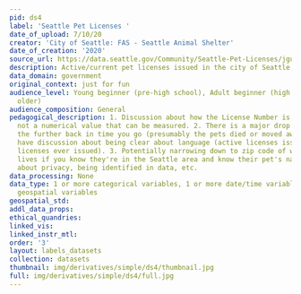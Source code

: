 ```yaml
---
pid: ds4
label: 'Seattle Pet Licenses '
date_of_upload: 7/10/20
creator: 'City of Seattle: FAS - Seattle Animal Shelter'
date_of_creation: '2020'
source_url: https://data.seattle.gov/Community/Seattle-Pet-Licenses/jguv-t9rb/data
description: Active/current pet licenses issued in the city of Seattle, WA.
data_domain: government
original_context: just for fun
audience_level: Young beginner (pre-high school), Adult beginner (high school and
  older)
audience_composition: General
pedagogical_description: 1. Discussion about how the License Number is a unique identifier,
  not a numerical value that can be measured. 2. There is a major drop in active licenses
  the further back in time you go (presumably the pets died or moved away), so can
  have discussion about being clear about language (active licenses issued vs all
  licenses ever issued). 3. Potentially narrowing down to zip code of where someone
  lives if you know they're in the Seattle area and know their pet's name -- conversation
  about privacy, being identified in data, etc.
data_processing: None
data_type: 1 or more categorical variables, 1 or more date/time variables, 1 or more
  geospatial variables
geospatial_std: 
addl_data_props: 
ethical_quandries: 
linked_vis: 
linked_instr_mtl: 
order: '3'
layout: labels_datasets
collection: datasets
thumbnail: img/derivatives/simple/ds4/thumbnail.jpg
full: img/derivatives/simple/ds4/full.jpg
---
```


